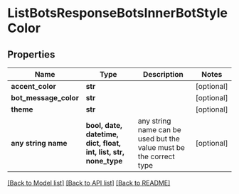 # ListBotsResponseBotsInnerBotStyleColor


## Properties
Name | Type | Description | Notes
------------ | ------------- | ------------- | -------------
**accent_color** | **str** |  | [optional] 
**bot_message_color** | **str** |  | [optional] 
**theme** | **str** |  | [optional] 
**any string name** | **bool, date, datetime, dict, float, int, list, str, none_type** | any string name can be used but the value must be the correct type | [optional]

[[Back to Model list]](../README.md#documentation-for-models) [[Back to API list]](../README.md#documentation-for-api-endpoints) [[Back to README]](../README.md)


